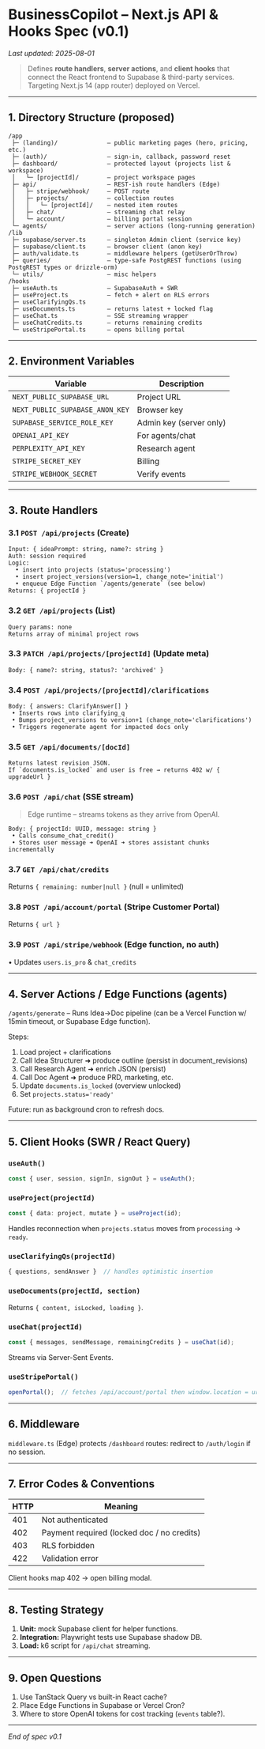 # BusinessCopilot – Next.js API & Hooks Spec (v0.1)

_Last updated: 2025-08-01_

> Defines **route handlers**, **server actions**, and **client hooks** that connect the React frontend to Supabase & third-party services. Targeting Next.js 14 (app router) deployed on Vercel.

---

## 1. Directory Structure (proposed)

```
/app
 ├─ (landing)/              – public marketing pages (hero, pricing, etc.)
 ├─ (auth)/                 – sign-in, callback, password reset
 ├─ dashboard/              – protected layout (projects list & workspace)
 │   └─ [projectId]/        – project workspace pages
 ├─ api/                    – REST-ish route handlers (Edge)
 │   ├─ stripe/webhook/     – POST route
 │   ├─ projects/           – collection routes
 │   │   └─ [projectId]/    – nested item routes
 │   ├─ chat/               – streaming chat relay
 │   └─ account/            – billing portal session
 └─ agents/                 – server actions (long-running generation)
/lib
 ├─ supabase/server.ts      – singleton Admin client (service key)
 ├─ supabase/client.ts      – browser client (anon key)
 ├─ auth/validate.ts        – middleware helpers (getUserOrThrow)
 ├─ queries/                – type-safe PostgREST functions (using PostgREST types or drizzle-orm)
 └─ utils/                  – misc helpers
/hooks
 ├─ useAuth.ts              – SupabaseAuth + SWR
 ├─ useProject.ts           – fetch + alert on RLS errors
 ├─ useClarifyingQs.ts
 ├─ useDocuments.ts         – returns latest + locked flag
 ├─ useChat.ts              – SSE streaming wrapper
 ├─ useChatCredits.ts       – returns remaining credits
 └─ useStripePortal.ts      – opens billing portal
```

---

## 2. Environment Variables

| Variable | Description |
|----------|-------------|
| `NEXT_PUBLIC_SUPABASE_URL` | Project URL |
| `NEXT_PUBLIC_SUPABASE_ANON_KEY` | Browser key |
| `SUPABASE_SERVICE_ROLE_KEY` | Admin key (server only) |
| `OPENAI_API_KEY` | For agents/chat |
| `PERPLEXITY_API_KEY` | Research agent |
| `STRIPE_SECRET_KEY` | Billing |
| `STRIPE_WEBHOOK_SECRET` | Verify events |

---

## 3. Route Handlers

### 3.1 `POST /api/projects` (Create)
```
Input: { ideaPrompt: string, name?: string }
Auth: session required
Logic:
  • insert into projects (status='processing')
  • insert project_versions(version=1, change_note='initial')
  • enqueue Edge Function `/agents/generate` (see below)
Returns: { projectId }
```

### 3.2 `GET /api/projects` (List)
```
Query params: none
Returns array of minimal project rows
```

### 3.3 `PATCH /api/projects/[projectId]` (Update meta)
```
Body: { name?: string, status?: 'archived' }
```

### 3.4 `POST /api/projects/[projectId]/clarifications`
```
Body: { answers: ClarifyAnswer[] }
 • Inserts rows into clarifying_q
 • Bumps project_versions to version+1 (change_note='clarifications')
 • Triggers regenerate agent for impacted docs only
```

### 3.5 `GET /api/documents/[docId]`
```
Returns latest revision JSON.
If `documents.is_locked` and user is free → returns 402 w/ { upgradeUrl }
```

### 3.6 `POST /api/chat` (SSE stream)
> Edge runtime – streams tokens as they arrive from OpenAI.
```
Body: { projectId: UUID, message: string }
 • Calls consume_chat_credit()
 • Stores user message ➜ OpenAI ➜ stores assistant chunks incrementally
```

### 3.7 `GET /api/chat/credits`
Returns `{ remaining: number|null }` (null = unlimited)

### 3.8 `POST /api/account/portal` (Stripe Customer Portal)
Returns `{ url }`

### 3.9 `POST /api/stripe/webhook` (Edge function, no auth)
 • Updates `users.is_pro` & `chat_credits`

---

## 4. Server Actions / Edge Functions (agents)

`/agents/generate` – Runs Idea->Doc pipeline (can be a Vercel Function w/ 15min timeout, or Supabase Edge function).

Steps:
1. Load project + clarifications
2. Call Idea Structurer ➜ produce outline (persist in document_revisions)
3. Call Research Agent ➜ enrich JSON (persist)
4. Call Doc Agent ➜ produce PRD, marketing, etc.
5. Update `documents.is_locked` (overview unlocked)
6. Set `projects.status='ready'`

Future: run as background cron to refresh docs.

---

## 5. Client Hooks (SWR / React Query)

### `useAuth()`
```ts
const { user, session, signIn, signOut } = useAuth();
```

### `useProject(projectId)`
```ts
const { data: project, mutate } = useProject(id);
```
Handles reconnection when `projects.status` moves from `processing` → `ready`.

### `useClarifyingQs(projectId)`
```ts
{ questions, sendAnswer }  // handles optimistic insertion
```

### `useDocuments(projectId, section)`
Returns `{ content, isLocked, loading }`.

### `useChat(projectId)`
```ts
const { messages, sendMessage, remainingCredits } = useChat(id);
```
Streams via Server-Sent Events.

### `useStripePortal()`
```ts
openPortal();  // fetches /api/account/portal then window.location = url;
```

---

## 6. Middleware

`middleware.ts` (Edge) protects `/dashboard` routes: redirect to `/auth/login` if no session.

---

## 7. Error Codes & Conventions

| HTTP | Meaning |
|------|---------|
| 401  | Not authenticated |
| 402  | Payment required (locked doc / no credits) |
| 403  | RLS forbidden |
| 422  | Validation error |

Client hooks map 402 → open billing modal.

---

## 8. Testing Strategy

1. **Unit:** mock Supabase client for helper functions.
2. **Integration:** Playwright tests use Supabase shadow DB.
3. **Load:** k6 script for `/api/chat` streaming.

---

## 9. Open Questions

1. Use TanStack Query vs built-in React cache?  
2. Place Edge Functions in Supabase or Vercel Cron?  
3. Where to store OpenAI tokens for cost tracking (`events` table?).

---

_End of spec v0.1_